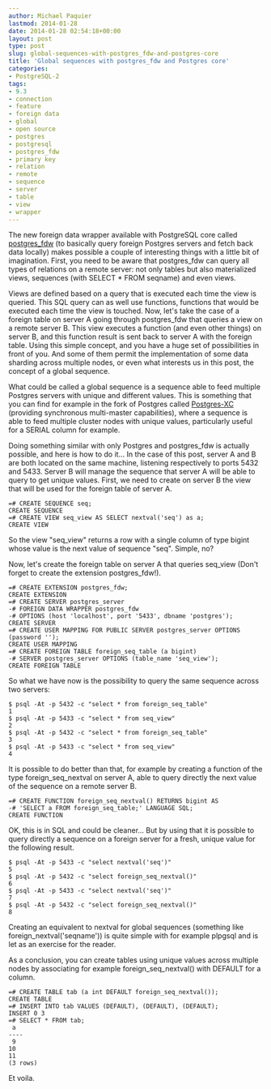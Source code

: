 ```yaml
---
author: Michael Paquier
lastmod: 2014-01-28
date: 2014-01-28 02:54:18+00:00
layout: post
type: post
slug: global-sequences-with-postgres_fdw-and-postgres-core
title: 'Global sequences with postgres_fdw and Postgres core'
categories:
- PostgreSQL-2
tags:
- 9.3
- connection
- feature
- foreign data
- global
- open source
- postgres
- postgresql
- postgres_fdw
- primary key
- relation
- remote
- sequence
- server
- table
- view
- wrapper
---
```

The new foreign data wrapper available with PostgreSQL core called [postgres\_fdw](http://www.postgresql.org/docs/devel/static/postgres-fdw.html) (to basically query foreign Postgres servers and fetch back data locally) makes possible a couple of interesting things with a little bit of imagination. First, you need to be aware that postgres\_fdw can query all types of relations on a remote server: not only tables but also materialized views, sequences (with SELECT * FROM seqname) and even views.

Views are defined based on a query that is executed each time the view is queried. This SQL query can as well use functions, functions that would be executed each time the view is touched. Now, let's take the case of a foreign table on server A going through postgres\_fdw that queries a view on a remote server B. This view executes a function (and even other things) on server B, and this function result is sent back to server A with the foreign table. Using this simple concept, and you have a huge set of possibilities in front of you. And some of them permit the implementation of some data sharding across multiple nodes, or even what interests us in this post, the concept of a global sequence.

What could be called a global sequence is a sequence able to feed multiple Postgres servers with unique and different values. This is something that you can find for example in the fork of Postgres called [Postgres-XC](https://sourceforge.net/apps/mediawiki/postgres-xc/index.php?title=Main_Page) (providing synchronous multi-master capabilities), where a sequence is able to feed multiple cluster nodes with unique values, particularly useful for a SERIAL column for example.

Doing something similar with only Postgres and postgres\_fdw is actually possible, and here is how to do it... In the case of this post, server A and B are both located on the same machine, listening respectively to ports 5432 and 5433. Server B will manage the sequence that server A will be able to query to get unique values. First, we need to create on server B the view that will be used for the foreign table of server A.

    =# CREATE SEQUENCE seq;
    CREATE SEQUENCE
    =# CREATE VIEW seq_view AS SELECT nextval('seq') as a;
    CREATE VIEW

So the view "seq\_view" returns a row with a single column of type bigint whose value is the next value of sequence "seq". Simple, no?

Now, let's create the foreign table on server A that queries seq\_view (Don't forget to create the extension postgres\_fdw!).

    =# CREATE EXTENSION postgres_fdw;
    CREATE EXTENSION
    =# CREATE SERVER postgres_server
    -# FOREIGN DATA WRAPPER postgres_fdw
    -# OPTIONS (host 'localhost', port '5433', dbname 'postgres');
    CREATE SERVER
    =# CREATE USER MAPPING FOR PUBLIC SERVER postgres_server OPTIONS (password '');
    CREATE USER MAPPING
    =# CREATE FOREIGN TABLE foreign_seq_table (a bigint)
    -# SERVER postgres_server OPTIONS (table_name 'seq_view');
    CREATE FOREIGN TABLE

So what we have now is the possibility to query the same sequence across two servers:

    $ psql -At -p 5432 -c "select * from foreign_seq_table"
    1
    $ psql -At -p 5433 -c "select * from seq_view"
    2
    $ psql -At -p 5432 -c "select * from foreign_seq_table"
    3
    $ psql -At -p 5433 -c "select * from seq_view"
    4

It is possible to do better than that, for example by creating a function of the type foreign\_seq\_nextval on server A, able to query directly the next value of the sequence on a remote server B.

    =# CREATE FUNCTION foreign_seq_nextval() RETURNS bigint AS
    -# 'SELECT a FROM foreign_seq_table;' LANGUAGE SQL;
    CREATE FUNCTION

OK, this is in SQL and could be cleaner... But by using that it is possible to query directly a sequence on a foreign server for a fresh, unique value for the following result.

    $ psql -At -p 5433 -c "select nextval('seq')"
    5
    $ psql -At -p 5432 -c "select foreign_seq_nextval()"
    6
    $ psql -At -p 5433 -c "select nextval('seq')"
    7
    $ psql -At -p 5432 -c "select foreign_seq_nextval()"
    8

Creating an equivalent to nextval for global sequences (something like foreign\_nextval('seqname')) is quite simple with for example plpgsql and is let as an exercise for the reader.

As a conclusion, you can create tables using unique values across multiple nodes by associating for example foreign\_seq\_nextval() with DEFAULT for a column.

    =# CREATE TABLE tab (a int DEFAULT foreign_seq_nextval());
    CREATE TABLE
    =# INSERT INTO tab VALUES (DEFAULT), (DEFAULT), (DEFAULT);
    INSERT 0 3
    =# SELECT * FROM tab;
     a
    ----
     9
    10
    11
    (3 rows)

Et voila.
